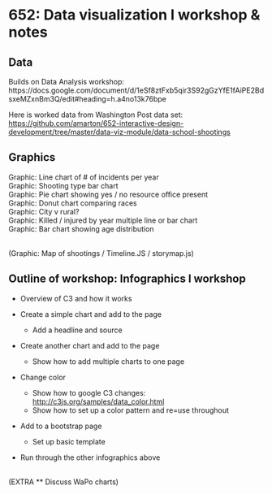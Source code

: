 <h1>652: Data visualization I workshop & notes</h1>


<h2>Data</h2>
Builds on Data Analysis workshop:<br>
https://docs.google.com/document/d/1eSf8ztFxb5qir3S92gGzYfE1fAiPE2BdsxeMZxnBm3Q/edit#heading=h.a4no13k76bpe


Here is worked data from Washington Post data set:<br> https://github.com/amarton/652-interactive-design-development/tree/master/data-viz-module/data-school-shootings


<h2>Graphics</h2>
Graphic: Line chart of # of incidents per year<br>
Graphic: Shooting type bar chart<br>
Graphic: Pie chart showing yes / no resource office present<br>
Graphic: Donut chart comparing races<br>
Graphic: City v rural?<br>
Graphic: Killed / injured by year multiple line or bar chart<br>
Graphic: Bar chart showing age distribution<br><br>

(Graphic: Map of shootings / Timeline.JS / storymap.js)


<h2>Outline of workshop: Infographics I workshop</h2>

- Overview of C3 and how it works<br>

- Create a simple chart and add to the page<br>
	- Add a headline and source

- Create another chart and add to the page<br>
	- Show how to add multiple charts to one page

- Change color<br>
	- Show how to google C3 changes: http://c3js.org/samples/data_color.html
	- Show how to set up a color pattern and re=use throughout

- Add to a bootstrap page<br>
	- Set up basic template

- Run through the other infographics above<br><br>

(EXTRA ** Discuss WaPo charts)
